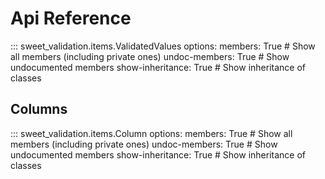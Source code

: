 # Api Reference

::: sweet_validation.items.ValidatedValues
    options:
        members: True  # Show all members (including private ones)
        undoc-members: True # Show undocumented members
        show-inheritance: True # Show inheritance of classes

## Columns
::: sweet_validation.items.Column
    options:
        members: True  # Show all members (including private ones)
        undoc-members: True # Show undocumented members
        show-inheritance: True # Show inheritance of classes

